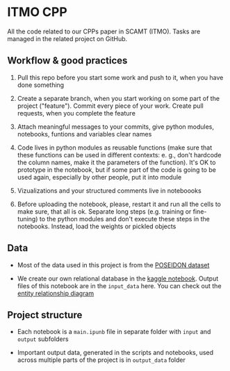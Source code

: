 # ITMO CPP

All the code related to our CPPs paper in SCAMT (ITMO). Tasks are managed in the related project on GitHub.

## Workflow & good practices

1) Pull this repo before you start some work and push to it, when you have done something

2) Create a separate branch, when you start working on some part of the project ("feature"). Commit every piece of your work. Create pull requests, when you complete the feature

3) Attach meaningful messages to your commits, give python modules, notebooks, funtions and variables clear names

4) Code lives in python modules as reusable functions (make sure that these functions can be used in different contexts: e. g., don't hardcode the column names, make it the parameters of the function). It's OK to prototype in the notebook, but if some part of the code is going to be used again, especially by other people, put it into module

5) Vizualizations and your structured comments live in noteboooks

6) Before uploading the notebook, please, restart it and run all the cells to make sure, that all is ok. Separate long steps (e.g. training or fine-tuning) to the python modules and don't execute these steps in the notebooks. Instead, load the weights or pickled objects

## Data

- Most of the data used in this project is from the [POSEIDON dataset](https://jcheminf.biomedcentral.com/articles/10.1186/s13321-024-00810-7)

- We create our own relational database in the [kaggle notebook](https://www.kaggle.com/code/dreamtim1/cpp-data-checked?scriptVersionId=220357058). Output files of this notebook are in the `input_data` here. You can check out the [entity relationship diagram](https://editor.ponyorm.com/user/timofeiryko/CPP/designer)

## Project structure

- Each notebook is a `main.ipunb` file in separate folder with `input` and `output` subfolders

- Important output data, generated in the scripts and notebooks, used across multiple parts of the project is in `output_data` folder